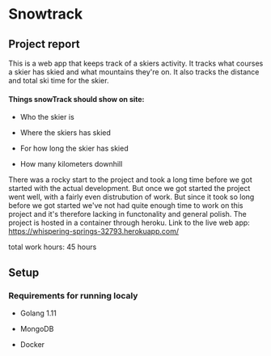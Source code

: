 # Snowtrack

## Project report

This is a web app that keeps track of a skiers activity. It tracks what courses a skier has skied and what mountains they're on. It also tracks the distance and total ski time for the skier.

#### Things snowTrack should show on site:

* Who the skier is

* Where the skiers has skied

* For how long the skier has skied

* How many kilometers downhill

There was a rocky start to the project and took a long time before we got started with the actual development. But once we got started the project went well, with a fairly even distrubution of work. 
But since it took so long before we got started we've not had quite enough time to work on this project and it's therefore lacking in functonality and general polish. 
The project is hosted in a container through heroku.
Link to the live web app: https://whispering-springs-32793.herokuapp.com/


total work hours: 45 hours

## Setup

### Requirements for running localy

* Golang 1.11

* MongoDB

* Docker